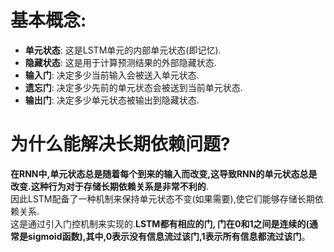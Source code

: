 # 基本概念:  
- **单元状态**: 这是LSTM单元的内部单元状态(即记忆).    
- **隐藏状态**: 这是用于计算预测结果的外部隐藏状态.  
- **输入门**: 决定多少当前输入会被送入单元状态.  
- **遗忘门**: 决定多少先前的单元状态会被送到当前单元状态.  
- **输出门**: 决定多少单元状态被输出到隐藏状态.  

# 为什么能解决长期依赖问题?  
**在RNN中,单元状态总是随着每个到来的输入而改变,这导致RNN的单元状态总是改变.这种行为对于存储长期依赖关系是非常不利的**.  
因此LSTM配备了一种机制来保持单元状态不变(如果需要),使它们能够存储长期依赖关系.  
这是通过引入门控机制来实现的.**LSTM都有相应的门, 门在0和1之间是连续的(通常是sigmoid函数),其中,0表示没有信息流过该门,1表示所有信息都流过该门**。  
